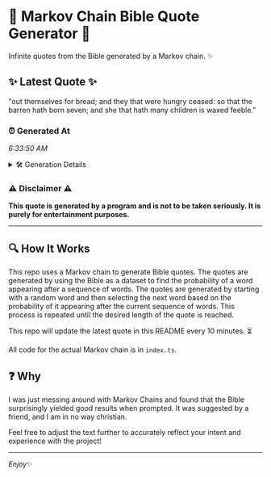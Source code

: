 # 📖 Markov Chain Bible Quote Generator 📖

Infinite quotes from the Bible generated by a Markov chain. ✨

## ✨ Latest Quote ✨
"out themselves for bread; and they that were hungry ceased: so that the barren hath born seven; and she that hath many children is waxed feeble."

### ⏰ Generated At
*6:33:50 AM*

<details>
    <summary>🛠️ Generation Details</summary>
    <p>
        <strong>🌱 Seed:</strong> out<br>
        <strong>🔄 Iterations:</strong> 25<br>
        <strong>📜 Context History:</strong><br>[ out ]: themselves<br>[ out, themselves ]: for<br>[ out, themselves, for ]: bread;<br>[ out, themselves, for, bread; ]: and<br>[ out, themselves, for, bread;, and ]: they<br>[ out, themselves, for, bread;, and, they ]: that<br>[ themselves, for, bread;, and, they, that ]: were<br>[ for, bread;, and, they, that, were ]: hungry<br>[ bread;, and, they, that, were, hungry ]: ceased:<br>[ and, they, that, were, hungry, ceased: ]: so<br>[ they, that, were, hungry, ceased:, so ]: that<br>[ that, were, hungry, ceased:, so, that ]: the<br>[ were, hungry, ceased:, so, that, the ]: barren<br>[ hungry, ceased:, so, that, the, barren ]: hath<br>[ ceased:, so, that, the, barren, hath ]: born<br>[ so, that, the, barren, hath, born ]: seven;<br>[ that, the, barren, hath, born, seven; ]: and<br>[ the, barren, hath, born, seven;, and ]: she<br>[ barren, hath, born, seven;, and, she ]: that<br>[ hath, born, seven;, and, she, that ]: hath<br>[ born, seven;, and, she, that, hath ]: many<br>[ seven;, and, she, that, hath, many ]: children<br>[ and, she, that, hath, many, children ]: is<br>[ she, that, hath, many, children, is ]: waxed<br>[ that, hath, many, children, is, waxed ]: feeble.<br>
    </p>
</details>

### ⚠️ Disclaimer ⚠️
**This quote is generated by a program and is not to be taken seriously. It is purely for entertainment purposes.**

---

## 🔍 How It Works

This repo uses a Markov chain to generate Bible quotes. The quotes are generated by using the Bible as a dataset to find the probability of a word appearing after a sequence of words. The quotes are generated by starting with a random word and then selecting the next word based on the probability of it appearing after the current sequence of words. This process is repeated until the desired length of the quote is reached.

This repo will update the latest quote in this README every 10 minutes. ⏳

All code for the actual Markov chain is in `index.ts`.

## ❓ Why

I was just messing around with Markov Chains and found that the Bible surprisingly yielded good results when prompted. 
It was suggested by a friend, and I am in no way christian.

Feel free to adjust the text further to accurately reflect your intent and experience with the project!

---

*Enjoy*✨
